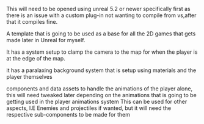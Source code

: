 This will need to be opened using unreal 5.2 or newer specifically first as there is an issue with a custom plug-in not wanting to compile from vs,after that it compiles fine. 

A template that is going to be used as a base for all the 2D games that gets made later in Unreal for myself.

It has a system setup to clamp the camera to the map for when the player is at the edge of the map. 

it has a paralaxing background system that is setup using materials and the player themselves

components and data assets to handle the animations of the player alone, this will need tweaked later depending on the animations that is going to be getting used in the player animations system
This can be used for other aspects, I.E Enemies and projectiles if wanted, but it will need the respective sub-components to be made for them

